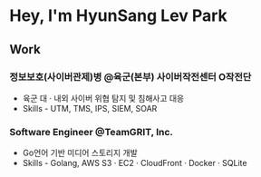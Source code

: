 # Hey, I'm HyunSang Lev Park

## Work

### 정보보호(사이버관제)병 @육군(본부) 사이버작전센터 O작전단
- 육군 대 · 내외 사이버 위협 탐지 및 침해사고 대응
- Skills - UTM, TMS, IPS, SIEM, SOAR

### Software Engineer @TeamGRIT, Inc.
- Go언어 기반 미디어 스토리지 개발
- Skills - Golang, AWS S3 · EC2 · CloudFront · Docker · SQLite
